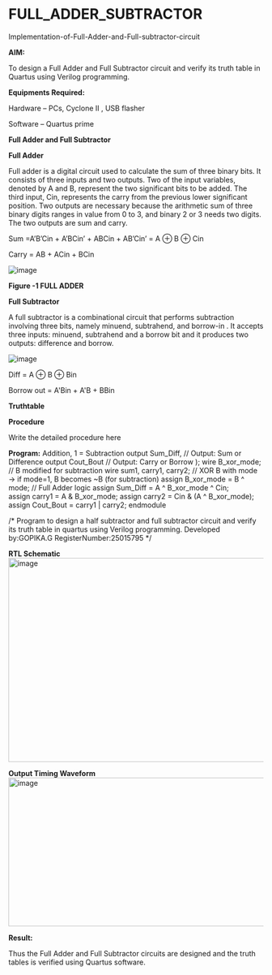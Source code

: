 # FULL_ADDER_SUBTRACTOR

Implementation-of-Full-Adder-and-Full-subtractor-circuit

**AIM:**

To design a Full Adder and Full Subtractor circuit and verify its truth table in Quartus using Verilog programming.

**Equipments Required:**

Hardware – PCs, Cyclone II , USB flasher

Software – Quartus prime

**Full Adder and Full Subtractor**

**Full Adder**

Full adder is a digital circuit used to calculate the sum of three binary bits. It consists of three inputs and two outputs. Two of the input variables, denoted by A and B, represent the two significant bits to be added. The third input, Cin, represents the carry from the previous lower significant position. Two outputs are necessary because the arithmetic sum of three binary digits ranges in value from 0 to 3, and binary 2 or 3 needs two digits. The two outputs are sum and carry.

Sum =A’B’Cin + A’BCin’ + ABCin + AB’Cin’ = A ⊕ B ⊕ Cin 

Carry = AB + ACin + BCin

![image](https://github.com/naavaneetha/FULL_ADDER_SUBTRACTOR/assets/154305477/0f30ba51-5ffb-4198-845f-18e054f675e7)

**Figure -1 FULL ADDER**

**Full Subtractor**

A full subtractor is a combinational circuit that performs subtraction involving three bits, namely minuend, subtrahend, and borrow-in . It accepts three inputs: minuend, subtrahend and a borrow bit and it produces two outputs: difference and borrow.

![image](https://github.com/naavaneetha/FULL_ADDER_SUBTRACTOR/assets/154305477/02b24f51-ab51-4304-9ad6-7b81ffc1ead5)

Diff = A ⊕ B ⊕ Bin 

Borrow out = A'Bin + A'B + BBin

**Truthtable**

**Procedure**

Write the detailed procedure here

**Program:**
 Addition, 1 = Subtraction output Sum_Diff, // Output: Sum or Difference output
 Cout_Bout // Output: Carry or Borrow );
 wire B_xor_mode;   // B modified for subtraction
 wire sum1, carry1, carry2;
 // XOR B with mode → if mode=1, B becomes ~B (for subtraction)
 assign B_xor_mode = B ^ mode;
 // Full Adder logic
 assign Sum_Diff = A ^ B_xor_mode ^ Cin;  
assign carry1   = A & B_xor_mode;
 assign carry2   = Cin & (A ^ B_xor_mode);
 assign Cout_Bout = carry1 | carry2;
 endmodule
 
/* Program to design a half subtractor and full subtractor circuit and verify its truth table in quartus using Verilog programming.
Developed by:GOPIKA.G RegisterNumber:25015795
*/

**RTL Schematic**
<img width="740" height="402" alt="image" src="https://github.com/user-attachments/assets/2489c86a-22d8-46ab-8815-4030068bf286" />

**Output Timing Waveform**
<img width="733" height="293" alt="image" src="https://github.com/user-attachments/assets/e41ef230-045b-4f85-87fd-4dad0088bf9b" />


**Result:**

Thus the Full Adder and Full Subtractor circuits are designed and the truth tables is verified using Quartus software.




